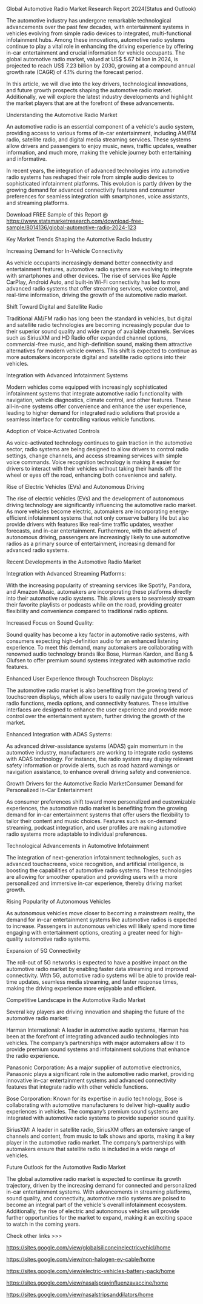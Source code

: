 Global Automotive Radio Market Research Report 2024(Status and Outlook)

The automotive industry has undergone remarkable technological advancements over the past few decades, with entertainment systems in vehicles evolving from simple radio devices to integrated, multi-functional infotainment hubs. Among these innovations, automotive radio systems continue to play a vital role in enhancing the driving experience by offering in-car entertainment and crucial information for vehicle occupants. The global automotive radio market, valued at US$ 5.67 billion in 2024, is projected to reach US$ 7.23 billion by 2030, growing at a compound annual growth rate (CAGR) of 4.1% during the forecast period.

In this article, we will dive into the key drivers, technological innovations, and future growth prospects shaping the automotive radio market. Additionally, we will explore the latest industry developments and highlight the market players that are at the forefront of these advancements.

Understanding the Automotive Radio Market

An automotive radio is an essential component of a vehicle's audio system, providing access to various forms of in-car entertainment, including AM/FM radio, satellite radio, and digital media streaming services. These systems allow drivers and passengers to enjoy music, news, traffic updates, weather information, and much more, making the vehicle journey both entertaining and informative.

In recent years, the integration of advanced technologies into automotive radio systems has reshaped their role from simple audio devices to sophisticated infotainment platforms. This evolution is partly driven by the growing demand for advanced connectivity features and consumer preferences for seamless integration with smartphones, voice assistants, and streaming platforms.

Download FREE Sample of this Report @ https://www.statsmarketresearch.com/download-free-sample/8014136/global-automotive-radio-2024-123

Key Market Trends Shaping the Automotive Radio Industry

Increasing Demand for In-Vehicle Connectivity

As vehicle occupants increasingly demand better connectivity and entertainment features, automotive radio systems are evolving to integrate with smartphones and other devices. The rise of services like Apple CarPlay, Android Auto, and built-in Wi-Fi connectivity has led to more advanced radio systems that offer streaming services, voice control, and real-time information, driving the growth of the automotive radio market.

Shift Toward Digital and Satellite Radio

Traditional AM/FM radio has long been the standard in vehicles, but digital and satellite radio technologies are becoming increasingly popular due to their superior sound quality and wide range of available channels. Services such as SiriusXM and HD Radio offer expanded channel options, commercial-free music, and high-definition sound, making them attractive alternatives for modern vehicle owners. This shift is expected to continue as more automakers incorporate digital and satellite radio options into their vehicles.

Integration with Advanced Infotainment Systems

Modern vehicles come equipped with increasingly sophisticated infotainment systems that integrate automotive radio functionality with navigation, vehicle diagnostics, climate control, and other features. These all-in-one systems offer convenience and enhance the user experience, leading to higher demand for integrated radio solutions that provide a seamless interface for controlling various vehicle functions.


Adoption of Voice-Activated Controls

As voice-activated technology continues to gain traction in the automotive sector, radio systems are being designed to allow drivers to control radio settings, change channels, and access streaming services with simple voice commands. Voice recognition technology is making it easier for drivers to interact with their vehicles without taking their hands off the wheel or eyes off the road, enhancing both convenience and safety.

Rise of Electric Vehicles (EVs) and Autonomous Driving

The rise of electric vehicles (EVs) and the development of autonomous driving technology are significantly influencing the automotive radio market. As more vehicles become electric, automakers are incorporating energy-efficient infotainment systems that not only conserve battery life but also provide drivers with features like real-time traffic updates, weather forecasts, and in-car entertainment. Furthermore, with the advent of autonomous driving, passengers are increasingly likely to use automotive radios as a primary source of entertainment, increasing demand for advanced radio systems.

Recent Developments in the Automotive Radio Market

Integration with Advanced Streaming Platforms:

With the increasing popularity of streaming services like Spotify, Pandora, and Amazon Music, automakers are incorporating these platforms directly into their automotive radio systems. This allows users to seamlessly stream their favorite playlists or podcasts while on the road, providing greater flexibility and convenience compared to traditional radio options.

Increased Focus on Sound Quality:

Sound quality has become a key factor in automotive radio systems, with consumers expecting high-definition audio for an enhanced listening experience. To meet this demand, many automakers are collaborating with renowned audio technology brands like Bose, Harman Kardon, and Bang & Olufsen to offer premium sound systems integrated with automotive radio features.

Enhanced User Experience through Touchscreen Displays:

The automotive radio market is also benefiting from the growing trend of touchscreen displays, which allow users to easily navigate through various radio functions, media options, and connectivity features. These intuitive interfaces are designed to enhance the user experience and provide more control over the entertainment system, further driving the growth of the market.

Enhanced Integration with ADAS Systems:

As advanced driver-assistance systems (ADAS) gain momentum in the automotive industry, manufacturers are working to integrate radio systems with ADAS technology. For instance, the radio system may display relevant safety information or provide alerts, such as road hazard warnings or navigation assistance, to enhance overall driving safety and convenience.

Growth Drivers for the Automotive Radio MarketConsumer Demand for Personalized In-Car Entertainment


As consumer preferences shift toward more personalized and customizable experiences, the automotive radio market is benefiting from the growing demand for in-car entertainment systems that offer users the flexibility to tailor their content and music choices. Features such as on-demand streaming, podcast integration, and user profiles are making automotive radio systems more adaptable to individual preferences.

Technological Advancements in Automotive Infotainment

The integration of next-generation infotainment technologies, such as advanced touchscreens, voice recognition, and artificial intelligence, is boosting the capabilities of automotive radio systems. These technologies are allowing for smoother operation and providing users with a more personalized and immersive in-car experience, thereby driving market growth.

Rising Popularity of Autonomous Vehicles

As autonomous vehicles move closer to becoming a mainstream reality, the demand for in-car entertainment systems like automotive radios is expected to increase. Passengers in autonomous vehicles will likely spend more time engaging with entertainment options, creating a greater need for high-quality automotive radio systems.

Expansion of 5G Connectivity

The roll-out of 5G networks is expected to have a positive impact on the automotive radio market by enabling faster data streaming and improved connectivity. With 5G, automotive radio systems will be able to provide real-time updates, seamless media streaming, and faster response times, making the driving experience more enjoyable and efficient.

Competitive Landscape in the Automotive Radio Market

Several key players are driving innovation and shaping the future of the automotive radio market:

Harman International: A leader in automotive audio systems, Harman has been at the forefront of integrating advanced audio technologies into vehicles. The company’s partnerships with major automakers allow it to provide premium sound systems and infotainment solutions that enhance the radio experience.

Panasonic Corporation: As a major supplier of automotive electronics, Panasonic plays a significant role in the automotive radio market, providing innovative in-car entertainment systems and advanced connectivity features that integrate radio with other vehicle functions.

Bose Corporation: Known for its expertise in audio technology, Bose is collaborating with automotive manufacturers to deliver high-quality audio experiences in vehicles. The company’s premium sound systems are integrated with automotive radio systems to provide superior sound quality.

SiriusXM: A leader in satellite radio, SiriusXM offers an extensive range of channels and content, from music to talk shows and sports, making it a key player in the automotive radio market. The company’s partnerships with automakers ensure that satellite radio is included in a wide range of vehicles.

Future Outlook for the Automotive Radio Market

The global automotive radio market is expected to continue its growth trajectory, driven by the increasing demand for connected and personalized in-car entertainment systems. With advancements in streaming platforms, sound quality, and connectivity, automotive radio systems are poised to become an integral part of the vehicle's overall infotainment ecosystem. Additionally, the rise of electric and autonomous vehicles will provide further opportunities for the market to expand, making it an exciting space to watch in the coming years.

Check other links >>>

https://sites.google.com/view/globalsiliconeinelectricvehicl/home

https://sites.google.com/view/non-halogen-ev-cable/home

https://sites.google.com/view/electric-vehicles-battery-pack/home

https://sites.google.com/view/nasalsprayinfluenzavaccine/home

https://sites.google.com/view/nasalstripsanddilators/home
